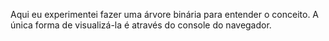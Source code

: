 Aqui eu experimentei fazer uma árvore binária para entender o conceito. A única forma de visualizá-la é através do console do navegador.
